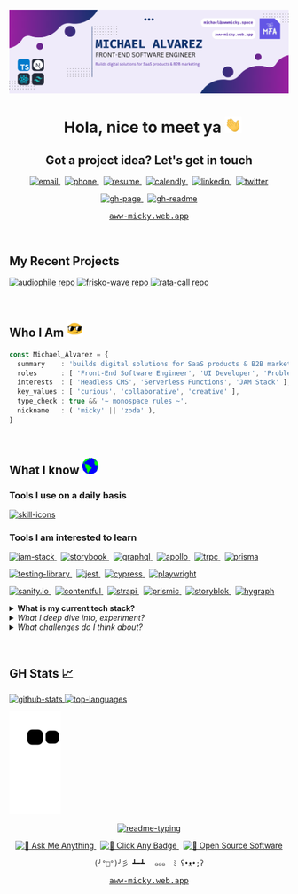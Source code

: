 ![🎈](./assets/images/profile-banner.png)

<div align="center">
  <h1>
    &nbsp;
    <b>Hola, nice to meet ya</b>
    <img alt="👋" width="30" src="./assets/gifs/wave.gif" />
  </h1>

  <h2>
    <span>Got a project idea?</span>
    <span>Let's get in touch</span>
  </h2>

  [ ![email][email-badge] ][email-link] &nbsp;
  [ ![phone][phone-badge] ][phone-link] &nbsp;
  [ ![resume][resume-badge] ][resume-link] &nbsp;
  [ ![calendly][calendly-badge] ][calendly-link] &nbsp;
  [ ![linkedin][linkedin-badge] ][linkedin-link] &nbsp;
  [ ![twitter][twitter-badge] ][twitter-link]

  [ ![gh-page][gh-page-badge] ][gh-page-link] &nbsp;
  [ ![gh-readme][gh-readme-badge] ][gh-readme-link]

  <kbd><a href="https://aww-micky.web.app">aww-micky.web.app</a></kbd>
</div>

![<hr />][hr-snapshot]

## My Recent Projects

<div>
<a
target="_blank"
href="https://github.com/awwmicky/audiophile"
>
<img
height="80"
alt="audiophile repo"
src="https://github-readme-stats.vercel.app/api/pin/?username=awwmicky&repo=audiophile"
/>
</a>
<a
target="_blank"
href="https://github.com/awwmicky/frisko-wave"
>
<img
height="80"
alt="frisko-wave repo"
src="https://github-readme-stats.vercel.app/api/pin/?username=awwmicky&repo=frisko-wave"
/>
</a>
<a
target="_blank"
href="https://github.com/awwmicky/rata-call"
>
<img
height="80"
alt="rata-call repo"
src="https://github-readme-stats.vercel.app/api/pin/?username=awwmicky&repo=rata-call"
/>
</a>
</div>

![<hr />][hr-snapshot]

## Who I Am <img alt="😎" width="30" src="./assets/gifs/sunglasses.gif" />

```ts
const Michael_Alvarez = {
  summary    : 'builds digital solutions for SaaS products & B2B marketing',
  roles      : [ 'Front-End Software Engineer', 'UI Developer', 'Problem Solver' ],
  interests  : [ 'Headless CMS', 'Serverless Functions', 'JAM Stack' ],
  key_values : [ 'curious', 'collaborative', 'creative' ],
  type_check : true && '~ 𝚖𝚘𝚗𝚘𝚜𝚙𝚊𝚌𝚎 𝚛𝚞𝚕𝚎𝚜 ~',
  nickname   : ( 'micky' || 'zoda' ),
}
```

![<hr />][hr-snapshot]

## What I know <img alt="🌎" width="30" src="./assets/gifs/earth.gif" />

### Tools I use on a daily basis

<a 
target="_blank" 
title="open repo → 'skill icons'" 
href="https://github.com/tandpfun/skill-icons#readme">
  <img 
  alt="skill-icons" 
  src="https://skillicons.dev/icons?i=ts,nextjs,react,tailwind,sass,figma,vscode,git" 
  />
</a>

### Tools I am interested to learn

[ ![jam-stack][jam-stack-badge] ][jam-stack-link] &nbsp;
[ ![storybook][storybook-badge] ][storybook-link] &nbsp;
[ ![graphql][graphql-badge] ][graphql-link] &nbsp;
[ ![apollo][apollo-badge] ][apollo-link] &nbsp;
[ ![trpc][trpc-badge] ][trpc-link] &nbsp;
[ ![prisma][prisma-badge] ][prisma-link]

[ ![testing-library][testing-library-badge] ][testing-library-link] &nbsp;
[ ![jest][jest-badge] ][jest-link] &nbsp;
[ ![cypress][cypress-badge] ][cypress-link] &nbsp;
[ ![playwright][playwright-badge] ][playwright-link]

[ ![sanity.io][sanity-badge] ][sanity-link] &nbsp;
[ ![contentful][contentful-badge] ][contentful-link] &nbsp;
[ ![strapi][strapi-badge] ][strapi-link] &nbsp;
[ ![prismic][prismic-badge] ][prismic-link] &nbsp;
[ ![storyblok][storyblok-badge] ][storyblok-link] &nbsp;
[ ![hygraph][hygraph-badge] ][hygraph-link]



<details>
<summary>
<b>What is my current tech stack?</b>
</summary>


<table>
<tbody>
<!-- BASE - Web Development -->
<tr>
  <td>
  <details>
  <summary>
  <code>BASE - Web Development</code>
  </summary>
  
  ```
  TypeScript        :: type safety transpiler
  Vite              :: build tool
  Next.js           :: SSR & SSG framework
  React             :: js framework/library
  ```

  </details>
  </td>
  <td>

  [ ![typescript][typescript-badge] ][typescript-link]
  [ ![vite][vite-badge] ][vite-link]
  [ ![next.js][next.js-badge] ][next.js-link]
  [ ![react][react-badge] ][react-link]

  </td>
</tr>
<!-- UI - Component-Driven Development -->
<tr>
  <td>
  <details>
  <summary>
  <code>UI - Component-Driven Development</code>
  </summary>
  
  ```
  Sass              :: css preprocessor
  Tailwind CSS      :: css framework/library
  Twin Macro        :: tailwind compiler tool
  Styled-Components :: css-in-jsx
  Framer Motion     :: react motion library
  ```

  </details>
  </td>
  <td>

  [ ![sass][sass-badge] ][sass-link]
  [ ![tailwind-css][tailwind-css-badge] ][tailwind-css-link]
  [ ![twin-macro][twin-macro-badge] ][twin-macro-link]
  [ ![styled-components][styled-components-badge] ][styled-components-link]
  [ ![framer-motion][framer-motion-badge] ][framer-motion-link]

  </td>
</tr>
<!-- API - Data-Driven Development -->
<tr>
  <td>
  <details>
  <summary>
  <code>API - Data-Driven Development</code>
  </summary>
  
  ```
  Zustand         :: global state management (for ui data)
  React Query     :: async state management (for api data)
  React Router    :: routing state management
  React Hook Form :: form state management
  Zod             :: schema declaration & validation
  Ky              :: promise-based http request
  ```

  </details>
  </td>
  <td>

  [ ![zustand][zustand-badge] ][zustand-link]
  [ ![react-query][react-query-badge] ][react-query-link]
  [ ![react-router][react-router-badge] ][react-router-link]
  [ ![react-hook-form][react-hook-form-badge] ][react-hook-form-link]
  [ ![zod][zod-badge] ][zod-link]
  [ ![ky][ky-badge] ][ky-link]

  </td>
</tr>
</tbody>
</table>
</details>



<details>
<summary>
<i>What I deep dive into, experiment?</i>
</summary>
<br />

| | |
| - | - |
| Framer Motion     | [ ![framer-motion][framer-motion-badge] ][framer-motion-link] |
| Three.js | [ ![three.js][three.js-badge] ][three.js-link] |
| P5.js    | [ ![p5.js][p5.js-badge] ][p5.js-link] |
| Green Sock (GSAP) | [ ![green-sock][green-sock-badge] ][green-sock-link] |
| WebGL    | [ ![webgl][webgl-badge] ][webgl-link] |
| SVG (Animation)   | [ ![svg][svg-badge] ][svg-link] |
| Canvas   | [ ![canvas][canvas-badge] ][canvas-link] |
</details>

<details>
<summary>
<i>What challenges do I think about?</i>
</summary>
<br />

> How to build from design system to ui library?

`e.g.` figma, zeplin, react, storybook

> How to type check specific data?

`e.g.` async data, form data, generic props

> How to integrate these technologies?

`e.g.` tRPC, Prisma, PlanetScale

> How to compose content strategy for Headless CMS projects?

`i.e.` content structure, repeat content usage, real-time collaboration

> How to improve & maintain web performance for build time?

`i.e.` import sizes, image optimizations, reusable components

> How to manage service costs?
  
`i.e.` api usage, run server, data analytics

> What otherly things can I learn to make?

- creative coding
- generative art
- digital art (media, interactive)

</details>

![<hr />][hr-snapshot]

<!-- ## Have a project idea? Let's talk -->

## GH Stats 📈

<a 
target="_blank" 
title="open repo → 'github-readme-stats'" 
href="https://github.com/anuraghazra/github-readme-stats#readme">
  <img 
  height="165" 
  alt="github-stats" 
  src="https://github-readme-stats.vercel.app/api?username=awwmicky&theme=blue-green&include_all_commits=true&count_private=true&show_icons=true" 
  />
  <img 
  height="165" 
  alt="top-languages" 
  src="https://github-readme-stats.vercel.app/api/top-langs/?username=awwmicky&theme=blue-green&layout=compact&langs_count=4" 
  />
</a>

<a 
target="_blank" 
title="open repo → 'generate snake'" 
href="https://github.com/Platane/snk#readme">
  <img 
  height="185" 
  alt="github-contribution-grid-snake" 
  src="https://raw.githubusercontent.com/awwmicky/awwmicky/output/snake.svg" 
  />
</a>

<div align="center">
  <a 
  target="_blank" 
  title="open repo → 'readme typing svg'"
  href="https://github.com/DenverCoder1/readme-typing-svg#readme">
    <img
    width="50%"
    alt="readme-typing"
    src="https://readme-typing-svg.herokuapp.com?duration=5500&color=0Cf474&background=FFFFFF00&hCenter=true&vCenter=true&width=450&lines=Thanks+for+visiting!+Enjoy+your+day+~"
    />
  </a>
</div>

<div align="center">

[ ![💭 Ask Me Anything][ama-badge] ][ama-link] &nbsp;
[ ![👀 Click Any Badge][resource-badge] ][resource-link] &nbsp;
[ ![🤍 Open Source Software][oss-badge] ][oss-link]

`(╯°□°)╯彡 ┻━┻ ` &nbsp; `๑๑๑  ﾐ ʕ•ᴥ•;ʔ`

<kbd><a href="https://aww-micky.web.app">aww-micky.web.app</a></kbd>
</div>

![<hr />][hr-snapshot]

<!-- 
========================
====== ACCESSORY ====== 
========================
-->

[hr-snapshot]: https://capsule-render.vercel.app/api?type=rect&color=gradient&height=2.5

<!-- 
==================
====== SOCIAL ====== 
==================
-->

<!-- Portfolio -->
[portfolio-link]: https://rebrand.ly/michael-fred-alvarez__portfolio
[portfolio-badge]: https://img.shields.io/website-live-issue-sucess-important/https/aww-micky.web.app/?style=for-the-badge

<!-- Email -->
[email-link]: mailto:michael@awwmicky.space
[email-badge]: https://img.shields.io/badge/📧_Email-CF1920?style=for-the-badge
<!-- Phone -->
[phone-link]: https://rebrand.ly/michael-fred-alvarez__phone
[phone-badge]: https://img.shields.io/badge/📞_Phone-08A35F?style=for-the-badge
<!-- Resume -->
[resume-link]: https://rebrand.ly/michael-fred-alvarez__resume
[resume-badge]: https://img.shields.io/badge/📄_Resume-DFDFDF?style=for-the-badge
<!-- Calendly -->
[calendly-link]: https://calendly.com/michael-fred-alvarez/session
[calendly-badge]: https://img.shields.io/badge/📅_Calendly-006BFF?style=for-the-badge
<!-- LinkedIn -->
[linkedin-link]: https://linkedin.com/in/awwmicky
[linkedin-badge]: https://img.shields.io/badge/LinkedIn-0077B5?logoColor=FFF&style=for-the-badge&logo=linkedin
<!-- Twitter -->
[twitter-link]: https://twitter.com/awwmicky
[twitter-badge]: https://img.shields.io/badge/Twitter-1DA1F2?logoColor=FFF&style=for-the-badge&logo=twitter

<!-- GitHub -->
[gh-page-link]: https://github.com/awwmicky/awwmicky.github.io
[gh-readme-link]: https://github.com/awwmicky/awwmicky
[gh-page-badge]: https://img.shields.io/badge/GH_PAGE-222222?labelColor=333333&logoColor=FFF&style=flat&logo=github
[gh-readme-badge]: https://img.shields.io/badge/GH_README-222222?labelColor=333333&logoColor=FFF&style=flat&logo=github

<!-- 
========================
====== ALTERNATIVE ======  
========================
-->

<!-- ama -->
[ama-link]: https://github.com/awwmicky/awwmicky/issues/new
[ama-badge]: https://img.shields.io/badge/Ask_me_anything-💭_Let's_chat-33CC99
<!-- shield -->
[resource-link]: ./docs/index.md
[resource-badge]: https://img.shields.io/badge/Click_any_badges-👀_For_resources-FFF
<!-- oss -->
[oss-link]: https://github.com/ellerbrock/open-source-badges/
[oss-badge]: https://badges.frapsoft.com/os/v2/open-source.svg


<!-- 
======================== 
====== TECH STACK ====== 
======================== 
-->

<!-- TypeScript -->

[typescript-link]: https://typescriptlang.org/
[typescript-badge]: https://img.shields.io/badge/TypeScript-3178C6?logoColor=FFF&logo=typescript

<!-- Vite -->

[vite-link]: https://vitejs.dev/
[vite-badge]: https://img.shields.io/badge/Vite-B73BFE?logoColor=FFD62E&logo=vite

<!-- Next.js -->

[next.js-link]: https://nextjs.org/
[next.js-badge]: https://img.shields.io/badge/Next.js-000?logoColor=FFF&logo=next.js

<!-- React -->

[react-link]: https://reactjs.org/
[react-badge]: https://img.shields.io/badge/React.js-00D8FF?logoColor=20232A&logo=react

<!-- 
======================== 
-->

<!-- Sass -->

[sass-link]: https://sass-lang.com/
[sass-badge]: https://img.shields.io/badge/Sass-CC6699?logoColor=FFFFFF&style=flat-square&logo=sass

<!-- Tailwind CSS -->

[tailwind-css-link]: https://tailwindcss.com/
[tailwind-css-badge]: https://img.shields.io/badge/Tailwind_CSS-38BDF8?&logoColor=FFF&logo=tailwind-css

<!-- Twin Macro -->

[twin-macro-link]: https://tailwindcss.com/
[twin-macro-badge]: https://img.shields.io/badge/Twin_Macro-C100E0?&logoColor=FFF&logo=addthis

<!-- Styled-Components -->

[styled-components-link]: https://styled-components.com/
[styled-components-badge]: https://img.shields.io/badge/Styled--Components-DB7093?logoColor=FFF&logo=styled-components

<!-- Framer Motion -->

[framer-motion-link]: https://framer.com/motion/
[framer-motion-badge]: https://img.shields.io/badge/Framer_Motion-DA39A3?logoColor=FFF&logo=framer

<!-- 
======================== 
-->

<!-- Zustand -->

[zustand-link]: https://zustand-demo.pmnd.rs/
[zustand-badge]: https://img.shields.io/badge/Zustand-716257?logoColor=FFF&logo=addthis

<!-- React Query -->

[react-query-link]: https://tanstack.com/query/
[react-query-badge]: https://img.shields.io/badge/React_Query-FF4154?logoColor=FFD94C&logo=react-query

<!-- React Router -->

[react-router-link]: https://reactrouter.com/
[react-router-badge]: https://img.shields.io/badge/React_Router-CA4245?logoColor=FFF&logo=react-router

<!-- React Hook Form -->

[react-hook-form-link]: https://react-hook-form.com/
[react-hook-form-badge]: https://img.shields.io/badge/React_Hook_Form-EC5990?logoColor=FFF&logo=react-hook-form

<!-- Zod -->

[zod-link]: https://zod.dev/
[zod-badge]: https://img.shields.io/badge/Zod-3068B7?logoColor=FFF&logo=addthis

<!-- Ky -->

[ky-link]: https://npmjs.com/package/ky
[ky-badge]: https://img.shields.io/badge/Ky-F1423D?logoColor=FFF&logo=addthis

<!-- 
======================== 
-->

<!-- JSON Server -->

[json-server-link]: https://npmjs.com/package/json-server
[json-server-badge]: https://img.shields.io/badge/JSON--Server-1E3A8A?logoColor=FFF&logo=json

<!-- 
======================== 
====== LEARNING ====== 
======================== 
-->

<!-- JAM Stack -->

[jam-stack-link]: https://jamstack.org/
[jam-stack-badge]: https://img.shields.io/badge/JAM_Stack-F00080?logoColor=FFF&logo=jamstack

<!-- Storybook -->

[storybook-link]: https://storybook.js.org/
[storybook-badge]: https://img.shields.io/badge/Storybook-FF4785?logoColor=FFF&logo=storybook

<!-- GraphQL -->

[graphql-link]: https://graphql.org/
[graphql-badge]: https://img.shields.io/badge/GraphQL-E10098?logoColor=FFF&logo=graphql

<!-- Apollo -->

[apollo-link]: https://apollographql.com/
[apollo-badge]: https://img.shields.io/badge/Apollo-311C87?logoColor=FFF&logo=apollo-graphql

<!-- tRPC -->
[trpc-link]: https://trpc.io/
[trpc-badge]: https://img.shields.io/badge/tRPC-2596BE?logoColor=FFF&logo=trpc

<!-- Prisma -->
[prisma-link]: https://prisma.io/
[prisma-badge]: https://img.shields.io/badge/Prisma-2D3748?logoColor=FFF&logo=prisma

<!-- 
====================
====== TESTING ====== 
====================
-->

<!-- Testing Library -->

[testing-library-link]: https://testing-library.com/
[testing-library-badge]: https://img.shields.io/badge/Testing_Library-E33332?logoColor=FFF&logo=testing-library

<!-- Jest -->

[jest-link]: https://jestjs.io/
[jest-badge]: https://img.shields.io/badge/Jest-C21325?logoColor=FFF&logo=jest

<!-- Cypress -->

[cypress-link]: https://cypress.io/
[cypress-badge]: https://img.shields.io/badge/Cypress-17202C?logoColor=FFF&logo=cypress

<!-- Playwright -->

[playwright-link]: https://playwright.dev/
[playwright-badge]: https://img.shields.io/badge/Playwright-45BA4B?logoColor=FFF&logo=playwright

<!-- 
==================
====== CMS ======= 
==================
-->

<!-- sanity -->

[sanity-link]: https://sanity.io/
[sanity-badge]: https://img.shields.io/badge/Sanity-F03E2F?logoColor=000&logo=addthis

<!-- contentful -->

[contentful-link]: https://contentful.com/
[contentful-badge]: https://img.shields.io/badge/Contentful-0B6AE6?logoColor=000&logo=addthis

<!-- strapi -->

[strapi-link]: https://strapi.io/
[strapi-badge]: https://img.shields.io/badge/Strapi-8C4bFF?logoColor=000&logo=addthis

<!-- prismic -->

[prismic-link]: https://prismic.io/
[prismic-badge]: https://img.shields.io/badge/Prismic-5163BA?logoColor=000&logo=addthis

<!-- storyblok -->

[storyblok-link]: https://storyblok.com/home
[storyblok-badge]: https://img.shields.io/badge/Storyblok-00B3B0?logoColor=000&logo=addthis

<!-- hygraph -->

[hygraph-link]: https://hygraph.com/
[hygraph-badge]: https://img.shields.io/badge/Hygraph-090E24?logoColor=FFF&logo=addthis

<!-- 
========================= 
====== GRAPHICS ======= 
========================= 
-->

<!-- Three.js -->

[three.js-link]: https://threejs.org/
[three.js-badge]: https://img.shields.io/badge/Three.js-000?logoColor=FFF&logo=three.js

<!-- Green Sock (GSAP) -->

[green-sock-link]: https://greensock.com/gsap/
[green-sock-badge]: https://img.shields.io/badge/Green_Sock-88CE02?logoColor=000&logo=greensock

<!-- P5.js -->

[p5.js-link]: https://p5js.org/
[p5.js-badge]: https://img.shields.io/badge/P5.js-ED225D?logoColor=FFF&logo=p5.js

<!-- SVG (Animation) -->

[svg-link]: https://w3.org/Graphics/SVG/
[svg-badge]: https://img.shields.io/badge/SVG-FFB13B?logoColor=000&logo=svg

<!-- Canvas -->

[canvas-link]: https://w3.org/WAI/PF/HTML/wiki/Canvas
[canvas-badge]: https://img.shields.io/badge/Canvas-9BDC10?logoColor=000&logo=addthis

<!-- WebGL -->

[webgl-link]: https://get.webgl.org/
[webgl-badge]: https://img.shields.io/badge/WebGL-990000?logoColor=FFF&logo=webgl